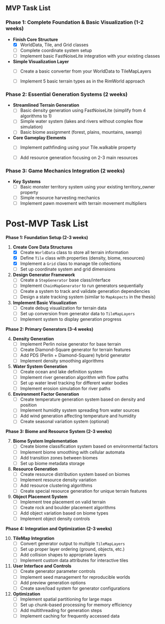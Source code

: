 
## MVP Task List

### Phase 1: Complete Foundation \& Basic Visualization (1-2 weeks)

- **Finish Core Structure** 
	- [x] WorldData, Tile, and Grid classes 
	- [ ] Complete coordinate system setup
	- [ ] Implement basic FastNoiseLite integration with your existing classes
- **Simple Visualization Layer**
	- [ ] Create a basic converter from your WorldData to TileMapLayers
	- [ ] Implement 5 basic terrain types as in the RimWorld approach


### Phase 2: Essential Generation Systems (2 weeks)

- **Streamlined Terrain Generation**
	- [ ] Basic density generation using FastNoiseLite (simplify from 4 algorithms to 1)
	- [ ] Simple water system (lakes and rivers without complex flow simulation)
	- [ ] Basic biome assignment (forest, plains, mountains, swamp)
- **Core Gameplay Elements**
	- [ ] Implement pathfinding using your Tile.walkable property
	- [ ] Add resource generation focusing on 2-3 main resources


### Phase 3: Game Mechanics Integration (2 weeks)

- **Key Systems**
	- [ ] Basic monster territory system using your existing territory_owner property
	- [ ] Simple resource harvesting mechanics
	- [ ] Implement pawn movement with terrain movement multipliers

# Post-MVP Task List

**Phase 1: Foundation Setup (2-3 weeks)**

1. **Create Core Data Structures**
	* [x] Create `WorldData` class to store all terrain information
	* [x] Define `Tile` class with properties (density, biome, resources)
	* [x] Implement a `Grid` class to manage tile collections
	* [ ] Set up coordinate system and grid dimensions
2. **Design Generator Framework**
	* [ ] Create a `StepGenerator` base class/interface
	* [ ] Implement `ChainMapGenerator` to run generators sequentially
	* [ ] Create a system to track and validate generation dependencies
	* [ ] Design a state tracking system (similar to `MapAspects` in the thesis)
3. **Implement Basic Visualization**
	* [ ] Create debug visualization for terrain data
	* [ ] Set up conversion from generator data to `TileMapLayers`
	* [ ] Implement system to display generation progress

**Phase 2: Primary Generators (3-4 weeks)**

4. **Density Generation**
	* [ ] Implement Perlin noise generator for base terrain
	* [ ] Create Diamond-Square generator for terrain features
	* [ ] Add PDS (Perlin + Diamond-Square) hybrid generator
	* [ ] Implement density smoothing algorithms
5. **Water System Generation**
	* [ ] Create ocean and lake definition system
	* [ ] Implement river generation algorithm with flow paths
	* [ ] Set up water level tracking for different water bodies
	* [ ] Implement erosion simulation for river paths
6. **Environment Factor Generation**
	* [ ] Create temperature generation system based on density and position
	* [ ] Implement humidity system spreading from water sources
	* [ ] Add wind generation affecting temperature and humidity
	* [ ] Create seasonal variation system (optional)

**Phase 3: Biome and Resource System (2-3 weeks)**

7. **Biome System Implementation**
	* [ ] Create biome classification system based on environmental factors
	* [ ] Implement biome smoothing with cellular automata
	* [ ] Add transition zones between biomes
	* [ ] Set up biome metadata storage
8. **Resource Generation**
	* [ ] Create resource distribution system based on biomes
	* [ ] Implement resource density variation
	* [ ] Add resource clustering algorithms
	* [ ] Create special resource generation for unique terrain features
9. **Object Placement System**
	* [ ] Implement tree placement on valid terrain
	* [ ] Create rock and boulder placement algorithms
	* [ ] Add object variation based on biome types
	* [ ] Implement object density controls

**Phase 4: Integration and Optimization (2-3 weeks)**

10. **TileMap Integration**
	* [ ] Convert generator output to multiple `TileMapLayers`
	* [ ] Set up proper layer ordering (ground, objects, etc.)
	* [ ] Add collision shapes to appropriate layers
	* [ ] Implement custom data attributes for interactive tiles
11. **User Interface and Controls**
	* [ ] Create generator parameter controls
	* [ ] Implement seed management for reproducible worlds
	* [ ] Add preview generation options
	* [ ] Create save/load system for generator configurations
12. **Optimization**
	* [ ] Implement spatial partitioning for large maps
	* [ ] Set up chunk-based processing for memory efficiency
	* [ ] Add multithreading for generation steps
	* [ ] Implement caching for frequently accessed data
